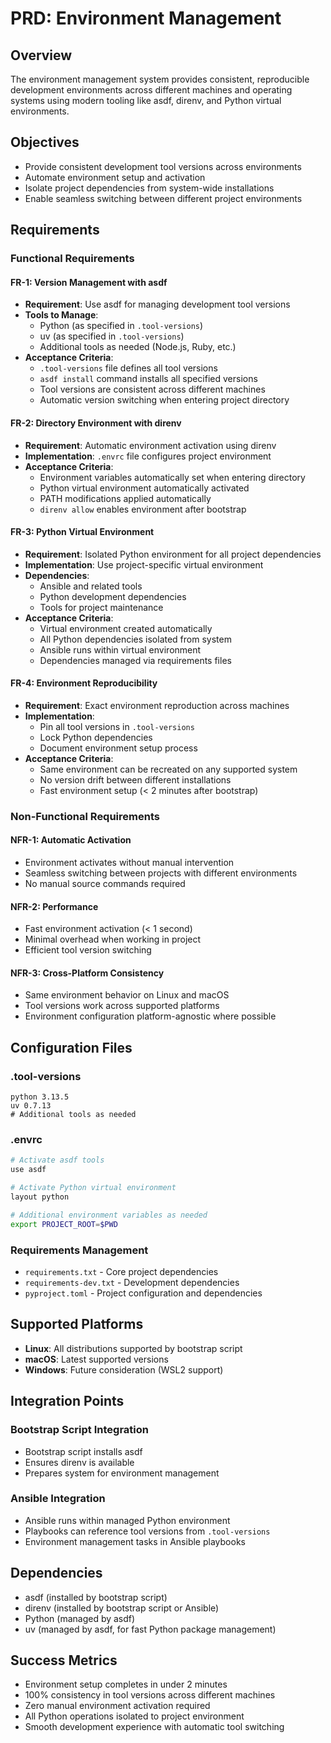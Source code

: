 # PRD: Environment Management

## Overview
The environment management system provides consistent, reproducible development environments across different machines and operating systems using modern tooling like asdf, direnv, and Python virtual environments.

## Objectives
- Provide consistent development tool versions across environments
- Automate environment setup and activation
- Isolate project dependencies from system-wide installations
- Enable seamless switching between different project environments

## Requirements

### Functional Requirements

#### FR-1: Version Management with asdf
- **Requirement**: Use asdf for managing development tool versions
- **Tools to Manage**:
  - Python (as specified in `.tool-versions`)
  - uv (as specified in `.tool-versions`)
  - Additional tools as needed (Node.js, Ruby, etc.)
- **Acceptance Criteria**:
  - `.tool-versions` file defines all tool versions
  - `asdf install` command installs all specified versions
  - Tool versions are consistent across different machines
  - Automatic version switching when entering project directory

#### FR-2: Directory Environment with direnv
- **Requirement**: Automatic environment activation using direnv
- **Implementation**: `.envrc` file configures project environment
- **Acceptance Criteria**:
  - Environment variables automatically set when entering directory
  - Python virtual environment automatically activated
  - PATH modifications applied automatically
  - `direnv allow` enables environment after bootstrap

#### FR-3: Python Virtual Environment
- **Requirement**: Isolated Python environment for all project dependencies
- **Implementation**: Use project-specific virtual environment
- **Dependencies**:
  - Ansible and related tools
  - Python development dependencies
  - Tools for project maintenance
- **Acceptance Criteria**:
  - Virtual environment created automatically
  - All Python dependencies isolated from system
  - Ansible runs within virtual environment
  - Dependencies managed via requirements files

#### FR-4: Environment Reproducibility
- **Requirement**: Exact environment reproduction across machines
- **Implementation**: 
  - Pin all tool versions in `.tool-versions`
  - Lock Python dependencies
  - Document environment setup process
- **Acceptance Criteria**:
  - Same environment can be recreated on any supported system
  - No version drift between different installations
  - Fast environment setup (< 2 minutes after bootstrap)

### Non-Functional Requirements

#### NFR-1: Automatic Activation
- Environment activates without manual intervention
- Seamless switching between projects with different environments
- No manual source commands required

#### NFR-2: Performance
- Fast environment activation (< 1 second)
- Minimal overhead when working in project
- Efficient tool version switching

#### NFR-3: Cross-Platform Consistency
- Same environment behavior on Linux and macOS
- Tool versions work across supported platforms
- Environment configuration platform-agnostic where possible

## Configuration Files

### .tool-versions
```
python 3.13.5
uv 0.7.13
# Additional tools as needed
```

### .envrc
```bash
# Activate asdf tools
use asdf

# Activate Python virtual environment
layout python

# Additional environment variables as needed
export PROJECT_ROOT=$PWD
```

### Requirements Management
- `requirements.txt` - Core project dependencies
- `requirements-dev.txt` - Development dependencies
- `pyproject.toml` - Project configuration and dependencies

## Supported Platforms
- **Linux**: All distributions supported by bootstrap script
- **macOS**: Latest supported versions
- **Windows**: Future consideration (WSL2 support)

## Integration Points

### Bootstrap Script Integration
- Bootstrap script installs asdf
- Ensures direnv is available
- Prepares system for environment management

### Ansible Integration
- Ansible runs within managed Python environment
- Playbooks can reference tool versions from `.tool-versions`
- Environment management tasks in Ansible playbooks

## Dependencies
- asdf (installed by bootstrap script)
- direnv (installed by bootstrap script or Ansible)
- Python (managed by asdf)
- uv (managed by asdf, for fast Python package management)

## Success Metrics
- Environment setup completes in under 2 minutes
- 100% consistency in tool versions across different machines  
- Zero manual environment activation required
- All Python operations isolated to project environment
- Smooth development experience with automatic tool switching 